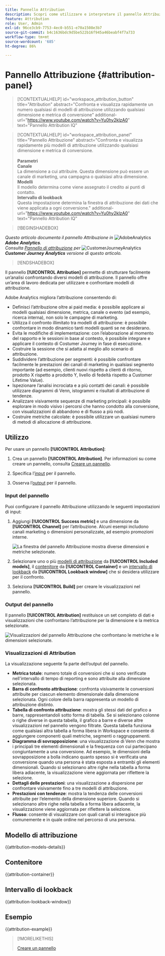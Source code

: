 ```yaml
---
title: Pannello Attribution
description: Scopri come utilizzare e interpretare il pannello Attribuzione in Analysis Workspace.
feature: Attribution
role: User, Admin
exl-id: 96ce3cb9-7753-4ec0-b551-e70a1508e3b7
source-git-commit: b4c1636bdc9d5be522b16f945a46beabf4f7a733
workflow-type: tm+mt
source-wordcount: '685'
ht-degree: 86%

---
```


# Pannello Attribuzione {#attribution-panel}

<!-- markdownlint-disable MD034 -->

>[!CONTEXTUALHELP]
>id="workspace_attribution_button"
>title="Attribution"
>abstract="Confronta e visualizza rapidamente un numero qualsiasi di modelli di attribuzione utilizzando qualsiasi dimensione e metrica di conversione"
>additional-url="https://www.youtube.com/watch?v=Yu0hy2klzA0" text="Pannello Attribution IQ"

>[!CONTEXTUALHELP]
>id="workspace_attribution_panel"
>title="Pannello Attribuzione"
>abstract="Confronta e visualizza rapidamente più modelli di attribuzione utilizzando qualsiasi dimensione e metrica di conversione.<br/><br/>**Parametri &#x200B;**<br/>**Canale**<br/> La dimensione a cui attribuire. Questa dimensione può essere un canale di marketing, una campagna o qualsiasi altra dimensione.<br/>**Modelli**<br/> Il modello determina come viene assegnato il credito ai punti di contatto.<br/>**Intervallo di lookback**<br/> Questa impostazione determina la finestra di attribuzione dei dati che viene applicata a ogni conversione."
>additional-url="https://www.youtube.com/watch?v=Yu0hy2klzA0" text="Pannello Attribution IQ"

<!-- markdownlint-enable MD034 -->

>[!BEGINSHADEBOX]

_Questo articolo documenta il pannello Attribuzione in_ ![AdobeAnalytics](/help/assets/icons/AdobeAnalytics.svg) _&#x200B;**Adobe Analytics**._<br/>_Consulta [Pannello di attribuzione](https://experienceleague.adobe.com/it/docs/analytics-platform/using/cja-workspace/panels/attribution) per_ ![CustomerJourneyAnalytics](/help/assets/icons/CustomerJourneyAnalytics.svg) _&#x200B;**Customer Journey Analytics** versione di questo articolo._

>[!ENDSHADEBOX]

Il pannello **[!UICONTROL Attribution]** permette di strutturare facilmente un’analisi confrontando diversi modelli di attribuzione. Il pannello offre un’area di lavoro dedicata per utilizzare e confrontare modelli di attribuzione.

Adobe Analytics migliora l’attribuzione consentendo di:

* Definisci l’attribuzione oltre ai paid media: è possibile applicare ai modelli qualsiasi dimensione, metrica, canale o evento (ad esempio, ricerca interna), non solo le campagne di marketing.
* Utilizza il confronto illimitato tra modelli di attribuzione: è possibile confrontare in modo dinamico tanti modelli quanti se ne desiderano.
* Evita le modifiche di implementazione: con l’elaborazione al momento del rapporto e le sessioni in base al contesto, è possibile integrare e applicare il contesto di Costumer Journey in fase di esecuzione.
* Costruire la sessione che si adatta al meglio allo scenario di attribuzione.
* Suddividere l’attribuzione per segmenti: è possibile confrontare facilmente le prestazioni dei canali di marketing in qualsiasi segmento importante (ad esempio, clienti nuovi rispetto a clienti di ritorno, prodotto X rispetto a prodotto Y, livello di fedeltà rispetto a Customer Lifetime Value).
* Ispezionare l’analisi incrociata e a più contatti dei canali: è possibile utilizzare diagrammi di Venn, istogrammi e risultati di attribuzione di tendenze.
* Analizzare visivamente sequenze di marketing principali: è possibile esplorare in modo visivo i percorsi che hanno condotto alla conversione, con visualizzazioni di abbandono e di flusso a più nodi.
* Costruire metriche calcolate: è possibile utilizzare un qualsiasi numero di metodi di allocazione di attribuzione.

## Utilizzo

Per usare un pannello **[!UICONTROL Attribution]**:

1. Crea un pannello **[!UICONTROL Attribution]**. Per informazioni su come creare un pannello, consulta [Creare un pannello](panels.md#create-a-panel).

1. Specifica l’[input](#panel-input) per il pannello.

1. Osserva l’[output](#panel-output) per il pannello.

### Input del pannello

Puoi configurare il pannello Attribuzione utilizzando le seguenti impostazioni di input:

1. Aggiungi **[!UICONTROL Success metric]** e una dimensione da **[!UICONTROL Channel]** per l’attribuzione. Alcuni esempi includono canali marketing o dimensioni personalizzate, ad esempio promozioni interne.

   ![La finestra del pannello Attribuzione mostra diverse dimensioni e metriche selezionate.](assets/attribution-panel.png)

1. Selezionare uno o più [modelli di attribuzione](#attribution-models) da **[!UICONTROL Included models]**, il [contenitore](#container) da **[!UICONTROL Container]** e un [intervallo di lookback](#lookback-window) da **[!UICONTROL Lookback window]** che si desidera utilizzare per il confronto.

1. Seleziona **[!UICONTROL Build]** per creare le visualizzazioni nel pannello.

### Output del pannello

Il pannello **[!UICONTROL Attribution]** restituisce un set completo di dati e visualizzazioni che confrontano l’attribuzione per la dimensione e la metrica selezionate.

![Visualizzazioni del pannello Attribuzione che confrontano le metriche e le dimensioni selezionate.](assets/attr_panel_vizs.png)

### Visualizzazioni di Attribution

La visualizzazione seguente fa parte dell’output del pannello.

* **Metrica totale**: numero totale di conversioni che si sono verificate nell&#39;intervallo di tempo di reporting e sono attribuite alla dimensione selezionata.
* **Barra di confronto attribuzione**: confronta visivamente le conversioni attribuite per ciascun elemento dimensionale dalla dimensione selezionata. Ogni colore della barra rappresenta un modello di attribuzione distinto.
* **Tabella di confronto attribuzione**: mostra gli stessi dati del grafico a barre, rappresentandoli sotto forma di tabella. Se si selezionano colonne o righe diverse in questa tabella, il grafico a barre e diverse altre visualizzazioni nel pannello vengono filtrate. Questa tabella funziona come qualsiasi altra tabella a forma libera in Workspace e consente di aggiungere componenti quali metriche, segmenti o raggruppamenti.
* **Diagramma di sovrapposizione**: una visualizzazione di Venn che mostra i principali tre elementi dimensionali e la frequenza con cui partecipano congiuntamente a una conversione. Ad esempio, le dimensioni della sovrapposizione a bolla indicano quanto spesso si è verificata una conversione quando una persona è stata esposta a entrambi gli elementi dimensionali. Quando si selezionano altre righe nella tabella a forma libera adiacente, la visualizzazione viene aggiornata per riflettere la selezione.
* **Dettagli delle prestazioni**: una visualizzazione a dispersione per confrontare visivamente fino a tre modelli di attribuzione.
* **Prestazioni con tendenze**: mostra la tendenza delle conversioni attribuite per l’elemento della dimensione superiore. Quando si selezionano altre righe nella tabella a forma libera adiacente, la visualizzazione viene aggiornata per riflettere la selezione.
* **Flusso**: consente di visualizzare con quali canali si interagisce più comunemente e in quale ordine nel percorso di una persona.

## Modello di attribuzione

{{attribution-models-details}}

## Contenitore

{{attribution-container}}

## Intervallo di lookback

{{attribution-lookback-window}}

## Esempio

{{attribution-example}}

>[!MORELIKETHIS]
>
> [Creare un pannello](/help/analyze/analysis-workspace/c-panels/panels.md#create-a-panel)
>

<!--
# Attribution panel

The [!UICONTROL Attribution] panel is an easy way to build an analysis comparing various attribution models. It is a feature in [Attribution](/help/analyze/analysis-workspace/attribution/overview.md) that gives you a dedicated workspace to use and compare attribution models.

>[!VIDEO](https://video.tv.adobe.com/v/41429/?quality=12&captions=ita)

## Create an attribution panel

1. Click the panel icon on the left.
1. Drag the [!UICONTROL Attribution] panel into your Analysis Workspace Project.

   ![New attribution panel](assets/Attribution_Panel_1.png)

1. Add a metric that you want to attribute and add any dimension to attribute against. Examples include Marketing Channels or custom dimensions, such as internal promotions.

   ![Select dimension and metric](assets/attribution_panel2.png)

1. Select the [attribution models and lookback window](../attribution/models.md) you want to compare.

1. The Attribution panel returns a rich set of data and visualizations that compare attribution for the selected dimension and metric.

   ![Attribution visualizations](assets/attr_panel_vizs.png)

## Attribution visualizations

* **Total metric**: The total number of conversions that occurred over the reporting time window. These are the conversions that are attributed across the dimension that you selected.
* **Attribution Comparison Bar**: Visually compares the attributed conversions across each of the dimension items from your selected dimension. Each bar color represents a distinct attribution model.
* **Attribution Comparison Table**: Shows the same data as the bar chart, represented as a table. Selecting different columns or rows in this table filters the bar chart as well as several of the other visualizations in the panel. This table acts similar to any other Freeform Table in Workspace - allowing you to add components such as metrics, segments, or breakdowns.
* **Overlap Diagram**: A Venn Diagram showing the top three dimension items and how often they participate jointly in a conversion. For example, the size of the bubble overlap indicates how often conversions occurred when a visitor was exposed to both dimension items. Selecting other rows in the adjacent Freeform table updates the visualization to reflect your selection.
* **Performance Detail**: Lets you to compare up to three attribution models visually using a scatter plot.
* **Trended Performance**: By default, shows the conversion performance trend by attribution model for the first dimension listed in the adjacent Freeform table. You can select different dimension rows in the Freeform table to show the trend for the selected dimensions (such as Total Revenue for each attribution model for Social Campaigns and Paid Search). Alternately, you can select cells in the columns for any metric and attribution type combinations in the Freeform table to see the trended performance by dimension value for the specified attribution models (such as Total Revenue by Marketing Channel using Last Touch and First Touch attribution).
* **Flow**: Lets you see which channels are interacted with most commonly, and in what order across a visitor's journey.

-->